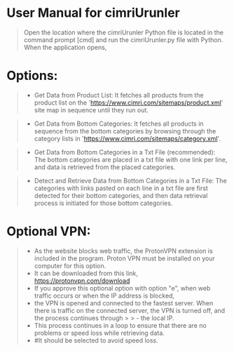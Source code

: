 # User Manual for cimriUrunler

> Open the location where the cimriUrunler Python file is located in the command prompt [cmd] and run the cimriUrunler.py file with Python.
When the application opens,

# Options:

> - Get Data from Product List: It fetches all products from the product list on the 'https://www.cimri.com/sitemaps/product.xml' site map in sequence until they run out.

> - Get Data from Bottom Categories: It fetches all products in sequence from the bottom categories by browsing through the category lists in 'https://www.cimri.com/sitemaps/category.xml'.

> - Get Data from Bottom Categories in a Txt File (recommended): The bottom categories are placed in a txt file with one link per line, and data is retrieved from the placed categories.

> - Detect and Retrieve Data from Bottom Categories in a Txt File: The categories with links pasted on each line in a txt file are first detected for their bottom categories, and then data retrieval process is initiated for those bottom categories.

# Optional VPN:

> -  As the website blocks web traffic, the ProtonVPN extension is included in the program. Proton VPN must be installed on your computer for this option.
> -  It can be downloaded from this link, https://protonvpn.com/download
> -  If you approve this optional option with option "e", when web traffic occurs or when the IP address is blocked,
> -  the VPN is opened and connected to the fastest server. When there is traffic on the connected server, the VPN is turned off, and the process continues through > > - the  local IP.
> -  This process continues in a loop to ensure that there are no problems or speed loss while retrieving data.
> -  #It should be selected to avoid speed loss.
